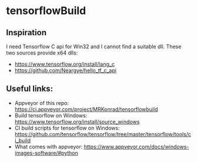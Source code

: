 # tensorflowBuild

## Inspiration
I need Tensorflow C api for Win32 and I cannot find a suitable dll. These two sources provide x64 dlls:
* https://www.tensorflow.org/install/lang_c
* https://github.com/Neargye/hello_tf_c_api

## Useful links:
* Appveyor of this repo: https://ci.appveyor.com/project/MRKonrad/tensorflowbuild
* Build tensorflow on Windows: https://www.tensorflow.org/install/source_windows
* CI build scripts for tensorflow on Windows: https://github.com/tensorflow/tensorflow/tree/master/tensorflow/tools/ci_build
* What comes with appveyor: https://www.appveyor.com/docs/windows-images-software/#python
